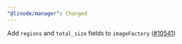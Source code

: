 ```yaml
---
"@linode/manager": Changed
---
```


Add `regions` and `total_size` fields to `imageFactory` ([#10541](https://github.com/linode/manager/pull/10541))
